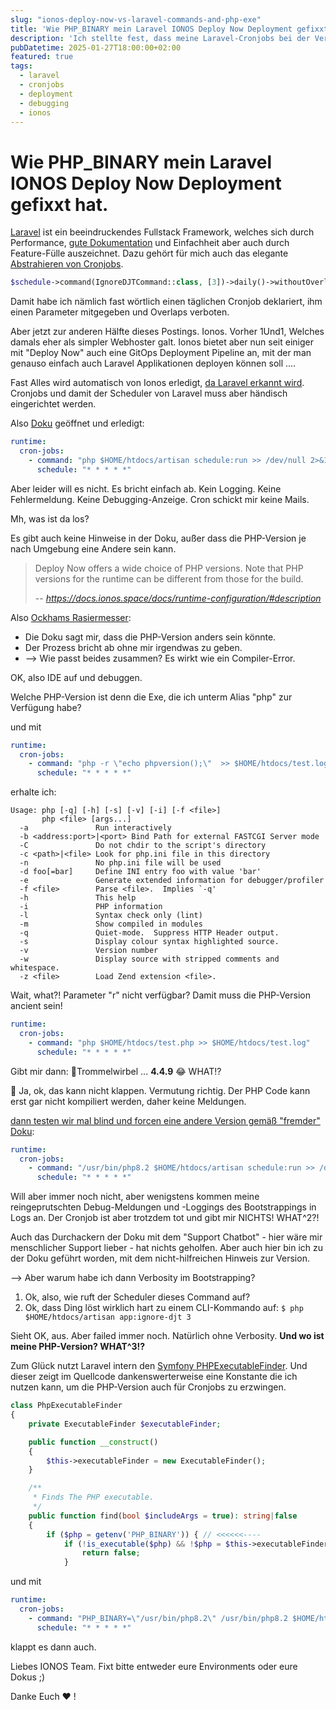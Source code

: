 ```yaml
---
slug: "ionos-deploy-now-vs-laravel-commands-and-php-exe"
title: 'Wie PHP_BINARY mein Laravel IONOS Deploy Now Deployment gefixxt hat.'
description: 'Ich stellte fest, dass meine Laravel-Cronjobs bei der Verwendung von IONOS Deploy Now nicht funktionierten. Die Ursache war, dass die Standard-PHP-Exe auf eine veraltete Version zeigte, die mit Laravel nicht kompatibel ist. Hier zeige ich meine Analyse und Behebung.'
pubDatetime: 2025-01-27T18:00:00+02:00
featured: true
tags:
  - laravel
  - cronjobs
  - deployment
  - debugging
  - ionos  
---
```


# Wie PHP_BINARY mein Laravel IONOS Deploy Now Deployment gefixxt hat.

[Laravel](https://laravel.com) ist ein beeindruckendes Fullstack Framework, welches sich durch Performance, [gute Dokumentation](https://laravel.com/docs/11.x) 
und Einfachheit aber auch durch Feature-Fülle auszeichnet. Dazu gehört für mich auch das elegante [Abstrahieren von Cronjobs](https://laravel.com/docs/11.x/scheduling).  

```php
$schedule->command(IgnoreDJTCommand::class, [3])->daily()->withoutOverlapping();
```

Damit habe ich nämlich fast wörtlich einen täglichen Cronjob deklariert, ihm einen Parameter mitgegeben und Overlaps verboten.

Aber jetzt zur anderen Hälfte dieses Postings. Ionos. Vorher 1Und1, Welches damals eher als simpler Webhoster galt. 
Ionos bietet aber nun seit einiger mit "Deploy Now" auch eine GitOps Deployment Pipeline an, mit der man genauso einfach 
auch Laravel Applikationen deployen können soll ....

Fast Alles wird automatisch von Ionos erledigt, [da Laravel erkannt wird](https://docs.ionos.space/blog/php-release/#supported-static-site-generators-spa-and-php-frameworks). Cronjobs und damit der Scheduler von Laravel 
muss aber händisch eingerichtet werden. 

Also [Doku](https://docs.ionos.space/docs/runtime-configuration/#cron-jobs) geöffnet und erledigt:

```yaml
runtime:
  cron-jobs:
    - command: "php $HOME/htdocs/artisan schedule:run >> /dev/null 2>&1"
      schedule: "* * * * *"
```

Aber leider will es nicht. Es bricht einfach ab. Kein Logging. Keine Fehlermeldung. Keine Debugging-Anzeige. 
Cron schickt mir keine Mails.

Mh, was ist da los? 

Es gibt auch keine Hinweise in der Doku, außer dass die PHP-Version je nach Umgebung eine Andere sein kann.

> Deploy Now offers a wide choice of PHP versions. Note that PHP versions for the runtime can be different from those for the build.
> 
> -- <cite>https://docs.ionos.space/docs/runtime-configuration/#description</cite>

Also [Ockhams Rasiermesser](https://de.wikipedia.org/wiki/Ockhams_Rasiermesser):

- Die Doku sagt mir, dass die PHP-Version anders sein könnte.
- Der Prozess bricht ab ohne mir irgendwas zu geben.
- --> Wie passt beides zusammen? Es wirkt wie ein Compiler-Error.

OK, also IDE auf und debuggen. 

Welche PHP-Version ist denn die Exe, die ich unterm Alias "php" zur Verfügung habe?

und mit

```yaml
runtime:
  cron-jobs:
    - command: "php -r \"echo phpversion();\"  >> $HOME/htdocs/test.log"
      schedule: "* * * * *"
```

erhalte ich:

```
Usage: php [-q] [-h] [-s] [-v] [-i] [-f <file>] 
       php <file> [args...]
  -a               Run interactively
  -b <address:port>|<port> Bind Path for external FASTCGI Server mode
  -C               Do not chdir to the script's directory
  -c <path>|<file> Look for php.ini file in this directory
  -n               No php.ini file will be used
  -d foo[=bar]     Define INI entry foo with value 'bar'
  -e               Generate extended information for debugger/profiler
  -f <file>        Parse <file>.  Implies `-q'
  -h               This help
  -i               PHP information
  -l               Syntax check only (lint)
  -m               Show compiled in modules
  -q               Quiet-mode.  Suppress HTTP Header output.
  -s               Display colour syntax highlighted source.
  -v               Version number
  -w               Display source with stripped comments and whitespace.
  -z <file>        Load Zend extension <file>.
```

Wait, what?! Parameter "r" nicht verfügbar? Damit muss die PHP-Version ancient sein!

```yaml
runtime:
  cron-jobs:
    - command: "php $HOME/htdocs/test.php >> $HOME/htdocs/test.log"
      schedule: "* * * * *"
```

Gibt mir dann: 🥁Trommelwirbel ... **4.4.9** 😂 WHAT!?

🫡 Ja, ok, das kann nicht klappen. Vermutung richtig. Der PHP Code kann erst gar nicht kompiliert werden, daher keine Meldungen.

[dann testen wir mal blind und forcen eine andere Version gemäß "fremder" Doku](https://www.ionos.com/help/hosting/cron-jobs/tips-for-creating-cron-jobs/):

```yaml
runtime:
  cron-jobs:
    - command: "/usr/bin/php8.2 $HOME/htdocs/artisan schedule:run >> /dev/null 2>&1"
      schedule: "* * * * *"
```

Will aber immer noch nicht, aber wenigstens kommen meine reingeprutschten Debug-Meldungen und -Loggings des Bootstrappings 
in Logs an.
Der Cronjob ist aber trotzdem tot und gibt mir NICHTS! WHAT^2?!

Auch das Durchackern der Doku mit dem "Support Chatbot" - hier wäre mir menschlicher Support lieber - hat nichts geholfen.
Aber auch hier bin ich zu der Doku geführt worden, mit dem nicht-hilfreichen Hinweis zur Version.

--> Aber warum habe ich dann Verbosity im Bootstrapping?

1. Ok, also, wie ruft der Scheduler dieses Command auf?
2. Ok, dass Ding löst wirklich hart zu einem CLI-Kommando auf: `$ php $HOME/htdocs/artisan app:ignore-djt 3`

Sieht OK, aus. Aber failed immer noch. Natürlich ohne Verbosity. **Und wo ist meine PHP-Version? WHAT^3!?**

Zum Glück nutzt Laravel intern den
[Symfony PHPExecutableFinder](https://symfony.com/doc/current/components/process.html#finding-the-executable-php-binary).
Und dieser zeigt im Quellcode dankenswerterweise eine Konstante die ich nutzen kann, um die PHP-Version auch für Cronjobs 
zu erzwingen.

```php
class PhpExecutableFinder
{
    private ExecutableFinder $executableFinder;

    public function __construct()
    {
        $this->executableFinder = new ExecutableFinder();
    }

    /**
     * Finds The PHP executable.
     */
    public function find(bool $includeArgs = true): string|false
    {
        if ($php = getenv('PHP_BINARY')) { // <<<<<<----
            if (!is_executable($php) && !$php = $this->executableFinder->find($php)) {
                return false;
            }
```

und mit 
```yaml
runtime:
  cron-jobs:
    - command: "PHP_BINARY=\"/usr/bin/php8.2\" /usr/bin/php8.2 $HOME/htdocs/artisan schedule:run >> /dev/null 2>&1"
      schedule: "* * * * *"
```

klappt es dann auch. 

Liebes IONOS Team. Fixt bitte entweder eure Environments oder eure Dokus ;)

Danke Euch ❤️ !